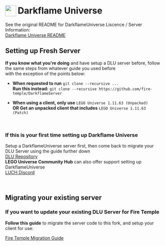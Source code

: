 # <img style="float: left; padding-right: 5px" height=35px width=35px src="logo.png"> Darkflame Universe

See the original README for DarkflameUniverse Liscence / Server Information:                       
[Darkflame Universe README](https://github.com/Fire-Temple/DarkflameServer/blob/main/README_original.md)

## Setting up Fresh Server
**If you know what you're doing** and have setup a DLU server before, follow the same steps from whatever guide you used before                   
with the exception of the points below:

* **When requested to run** `git clone --recursive ...`                       
  **Run this instead:** `git clone --recursive https://github.com/fire-temple/DarkflameServer`
  
* **When using a client, only use** `LEGO Universe 1.11.63 (Unpacked)`                               
  **OR Get an unpacked client that includes** `LEGO Universe 1.11.63 (Patch)`

<br>

### If this is your first time setting up Darkflame Universe

Setup a DarkflameUniverse server first, then come back to migrate your DLU Server using the guide further down                               
[DLU Repository](https://github.com/DarkflameUniverse/DarkflameServer)            
**LEGO Universe Community Hub** can also offer support setting up DarkflameUniverse              
[LUCH Discord](https://discord.gg/TW4fXd75uD)

<br>

## Migrating your existing server

### If you want to update your existing DLU Server for Fire Temple

**Follow this guide** to migrate the server code to this fork, and setup your client for use:

[Fire Temple Migration Guide](https://gist.github.com/Dimes6003/412591fdc7e96cd147456f30ac8a1f9e)

